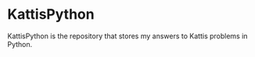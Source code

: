 # KattisPython

KattisPython is the repository that stores my answers to Kattis problems in Python.
